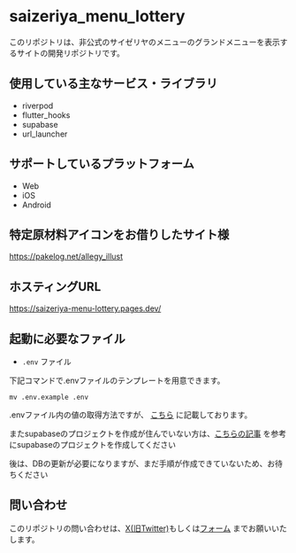 # saizeriya_menu_lottery

このリポジトリは、非公式のサイゼリヤのメニューのグランドメニューを表示するサイトの開発リポジトリです。

## 使用している主なサービス・ライブラリ

* riverpod
* flutter_hooks
* supabase
* url_launcher

## サポートしているプラットフォーム

* Web
* iOS
* Android

## 特定原材料アイコンをお借りしたサイト様

https://pakelog.net/allegy_illust

## ホスティングURL

https://saizeriya-menu-lottery.pages.dev/

## 起動に必要なファイル

* `.env` ファイル

下記コマンドで.envファイルのテンプレートを用意できます。

```shell
mv .env.example .env
```

.envファイル内の値の取得方法ですが、 [こちら](https://pregum-fox.hatenablog.jp/entry/2023/10/10/011638#API-Key%E3%81%AE%E5%8F%96%E5%BE%97%E8%A8%AD%E5%AE%9A) に記載しております。

またsupabaseのプロジェクトを作成が住んでいない方は、[こちらの記事](https://pregum-fox.hatenablog.jp/entry/2023/10/10/011638#Supabase%E3%83%97%E3%83%AD%E3%82%B8%E3%82%A7%E3%82%AF%E3%83%88%E3%81%AE%E4%BD%9C%E6%88%90) を参考にsupabaseのプロジェクトを作成してください

後は、DBの更新が必要になりますが、まだ手順が作成できていないため、お待ちください

## 問い合わせ

このリポジトリの問い合わせは、[X(旧Twitter)](https://twitter.com/pregum_fox)もしくは[フォーム](https://docs.google.com/forms/d/e/1FAIpQLSfuDA9lIawsZkstr9PBA4gOh2HSILscaXtFS5dsMXXPFSQsog/viewform?usp=sf_link) までお願いいたします。
